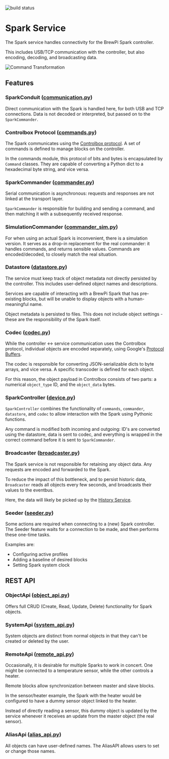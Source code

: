 ![build status](https://travis-ci.org/BrewBlox/brewblox-devcon-spark.svg?branch=develop)

# Spark Service

The Spark service handles connectivity for the BrewPi Spark controller.

This includes USB/TCP communication with the controller, but also encoding, decoding, and broadcasting data.

![Command Transformation](http://www.plantuml.com/plantuml/png/dLPDZ-Cs3BtdLn2vJ59aaalHmw0eTfC9q2tQpc2JOe-58jDZxSYIAyepOnJzxwKasx7piOjTdsnza7oFZwJVaHVErwM6ZIrBOJBOEs4ejwuKNbapcLIyhy8hJ4MbbbKpXNydmC_iXpdStlu2quyeKRqW_BhVFuB3VseaFur7ulQZS8GWt5DTel44kRFbw2pCQgU1VQ-iWuFDclbqShp-XwZ07ZwZz2jgo6EvgfpDbKROVFph7lBQo1YTjx3ZM9z19Y2KGZ3M8pZrLFZu6PxjcoWhZNVm-B3Rmuh2hLLoGJ4cvP10iFtj-_tsxuVrRzlDlZExwCq4iWHamWiWRns2T2WyndtalU1vae0CECpmHKaSqDW3tLZpWiu3eGj7uCDzm2IjySvgZOuNflsD2x32i-llCW0EYRnJveaMCLWf31mup4AO9ypWq80l46hsjnmPsGnT9ZkA4vUCXAyCFRfIcQEHOvHdfXWJ1UIA8BC6mutCSb1ihStha4DjxNDTBISZA-yDu9l4ohTsd534lbNED8m9ugzQPm5bRckJ7OCv9gHR6UH4sWmbfmHcQCBxV9YRFZ_Rk0S7RULp37awEdCb8qSMV52BOhWs7rG3f_ZHMMyFTNwRl0TIFTBopCpEbfYuyas5lLJPRENmbgj28b5WbglabCAUnYZzGEA3mKzyUrtJtTd9BYBET8Y8G76aDoBBk33e1dA5JF8iXZa7GN0GX3_zsAdjFFArmzUrjc_mAYBc0akcWYej6eRB57H23COA3fBzgbBewnRtXOeduMTEJUjUdejDcSJE2JbXFP4zcuzjzphf5lwxefZO35ZkuqBknRAk5LFKzjHl4GeZhbaZGUL85N-hWmvgTYqy7p2aaalzUYIbLZbdXlzadtSWfBGkYmPYtIHVYu6aGMXkObaJ_Dz4OpTN-3c7l0jxBU85yFYG1RmgNp2GIZVJ2pVIPFXMalOCdfgoHDQ6P8tOghAa-3ZNrGdloskbs4wXY32GSQ4oBx2uFl94NcaTM18TJrqpAz3XTsggwqAfwYvteNlytYwqkyRPLnhRby8V3QxHt8Zpk9z6NnrSltFV9wWhvdCu_mhXavAGJkOCRvzaw5E1NFW-54PAAW-lnUajpbWGlkBI3PqdICdMJaOYk1fyCKxTXpXY1X6rCpHEbmN45aFjuC_IW2JnadhQSQfT64C37jj_A5yxS_8BDU4Jx_WA_vxz3m00 "Command Transformation")

## Features

### SparkConduit ([communication.py](./brewblox_devcon_spark/communication.py))

Direct communication with the Spark is handled here, for both USB and TCP connections. Data is not decoded or interpreted, but passed on to the `SparkCommander`.

### Controlbox Protocol ([commands.py](./brewblox_devcon_spark/commands.py))

The Spark communicates using the [Controlbox protocol](https://brewblox.netlify.com/dev/reference/spark_commands.html). A set of commands is defined to manage blocks on the controller.

In the commands module, this protocol of bits and bytes is encapsulated by `Command` classes. They are capable of converting a Python dict to a hexadecimal byte string, and vice versa.

### SparkCommander ([commander.py](./brewblox_devcon_spark/commander.py))

Serial communication is asynchronous: requests and responses are not linked at the transport layer.

`SparkCommander` is responsible for building and sending a command, and then matching it with a subsequently received response.

### SimulationCommander ([commander_sim.py](./brewblox_devcon_spark/commander_sim.py))

For when using an actual Spark is inconvenient, there is a simulation version. It serves as a drop-in replacement for the real commander: it handles commands, and returns sensible values.
Commands are encoded/decoded, to closely match the real situation.

### Datastore ([datastore.py](./brewblox_devcon_spark/datastore.py))

The service must keep track of object metadata not directly persisted by the controller. This includes user-defined object names and descriptions.

Services are capable of interacting with a BrewPi Spark that has pre-existing blocks, but will be unable to display objects with a human-meaningful name.

Object metadata is persisted to files. This does not include object settings - these are the responsibility of the Spark itself.

### Codec ([codec.py](./brewblox_devcon_spark/codec/codec.py))

While the controller <-> service communication uses the Controlbox protocol, individual objects are encoded separately, using Google's [Protocol Buffers](https://developers.google.com/protocol-buffers/).

The codec is responsible for converting JSON-serializable dicts to byte arrays, and vice versa. A specific transcoder is defined for each object.

For this reason, the object payload in Controlbox consists of two parts: a numerical `object_type` ID, and the `object_data` bytes.

### SparkController ([device.py](./brewblox_devcon_spark/device.py))

`SparkController` combines the functionality of `commands`, `commander`, `datastore`, and `codec` to allow interaction with the Spark using Pythonic functions.

Any command is modified both incoming and outgoing: ID's are converted using the datastore, data is sent to codec, and everything is wrapped in the correct command before it is sent to `SparkCommander`.

### Broadcaster ([broadcaster.py](./brewblox_devcon_spark/broadcaster.py))

The Spark service is not responsible for retaining any object data. Any requests are encoded and forwarded to the Spark.

To reduce the impact of this bottleneck, and to persist historic data, `Broadcaster` reads all objects every few seconds, and broadcasts their values to the eventbus.

Here, the data will likely be picked up by the [History Service](https://github.com/BrewBlox/brewblox-history).


### Seeder ([seeder.py](./brewblox_devcon_spark/seeder.py))

Some actions are required when connecting to a (new) Spark controller.
The Seeder feature waits for a connection to be made, and then performs these one-time tasks.

Examples are:
* Configuring active profiles
* Adding a baseline of desired blocks
* Setting Spark system clock

## REST API

### ObjectApi ([object_api.py](./brewblox_devcon_spark/api/object_api.py))

Offers full CRUD (Create, Read, Update, Delete) functionality for Spark objects.

### SystemApi ([system_api.py](./brewblox_devcon_spark/api/system_api.py))

System objects are distinct from normal objects in that they can't be created or deleted by the user.

### RemoteApi ([remote_api.py](./brewblox_devcon_spark/api/remote_api.py))

Occasionally, it is desirable for multiple Sparks to work in concert. One might be connected to a temperature sensor, while the other controls a heater.

Remote blocks allow synchronization between master and slave blocks.

In the sensor/heater example, the Spark with the heater would be configured to have a dummy sensor object linked to the heater.

Instead of directly reading a sensor, this dummy object is updated by the service whenever it receives an update from the master object (the real sensor).

### AliasApi ([alias_api.py](./brewblox_devcon_spark/api/alias_api.py))

All objects can have user-defined names. The AliasAPI allows users to set or change those names.

